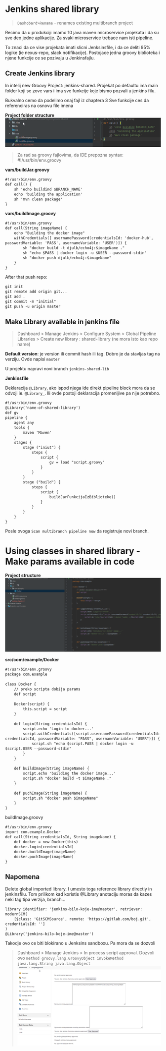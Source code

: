 # Jenkins shared library
> `Dashobard>Rename` - renames existing multibranch project

Recimo da u produkciji imamo 10 java maven microservice projekata i da su sve deo jedne aplikacije.
Za svaki microservice trebace nam isti pipeline.

To znaci da ce vise projekata imati slicni Jenksinsfile, i da ce deliti 95% logike (ie nexus-repo, slack notifikacije).
Postojace jedna groovy biblioteka i njene funkcije ce se pozivaju u Jenkinsfajlu.

## Create Jenkins library
In intelij new Groovy Project: jenkins-shared. Projekat po defaultu ima main folder koji se zove vars i ima sve funkcije koje bismo pozvali u jenkins filu.

Bukvalno cemo da podelimo onaj fajl iz chaptera 3
Sve funkcije ces da referenciras na osnovu file imena

**Project folder structure**
![](img/04_07_project_folder_structure.png)

> Za rad sa groovy fajlovima, da IDE prepozna syntax: #!/usr/bin/env.groovy

**vars/buildJar.groovy**
```
#!/usr/bin/env.groovy
def call() {
    sh 'echo buildind $BRANCH_NAME'
    echo 'building the application'
    sh 'mvn clean package'
}
```

**vars/buildImage.groovy**
```
#!/usr/bin/env.groovy
def call(String imageName) {
    echo "Building the docker image"
    withCredentials([ usernamePassword(credentialsId: 'docker-hub', passwordVariable: 'PASS', usernameVariable: 'USER')]) {
        sh "docker build -t djulb/echo4j:$imageName ."
        sh "echo $PASS | docker login -u $USER --password-stdin"
        sh "docker push djulb/echo4j:$imageName"
    }
}
```

After that push repo:
```
git init
git remote add origin git...
git add .
git commit -m "initial"
git push -u origin master
```

## Make Library available in jenkins file

> Dashboard > Manage Jenkins > Configure System > Global Pipeline Libraries > Create new library : shared-library (ne mora isto kao repo name)

**Default version**: je version ili commit hash ili tag. Dobro je da stavljas tag na verziju. Ovde napisi `master`

U projektu napravi novi branch `jenkins-shared-lib` 

**Jenkinsfile**

Deklaracija `@Library`, ako ispod njega ide direkt pipeline block mora da se odvoji ie. `@Library_`.
Ili ovde postoji deklaracija promenljive pa nije potrebno.

```
#!/usr/bin/env.groovy
@Library('name-of-shared-library')
def gv
pipeline {
    agent any
    tools {
        maven 'Maven'
    }
    stages {
        stage ("iniut") {
            steps {
                script {
                    gv = load "script.groovy"
                }
            }
        }
        stage ("build") {
            steps {
                script {
                    buildJarFunkcijaIzBiblioteke()
                }
            }
        }
    }
}
```
Posle ovoga `Scan multibranch pipeline now` da registruje novi branch.
   
# Using classes in shared library - Make params available in code

**Project structure**
![](img/04_09_groovy_project_structure.png)

**src/com/example/Docker**
```
#!/usr/bin/env.groovy
package com.example

class Docker {
    // preko scripta dobija params
    def script

    Docker(script) {
        this.script = script
    }

    def login(String credentialsId) {
        script.echo 'Login to docker...'
        script.withCredentials([script.usernamePassword(credentialsId: credentialsId, passwordVariable: "PASS", usernameVariable: "USER")]) {
            script.sh "echo $script.PASS | docker login -u $script.USER --password-stdin"
        }
    }

    def buildImage(String imageName) {
        script.echo 'building the docker image...'
        script.sh "docker build -t $imageName ."
    }

    def puchImage(String imageName) {
        script.sh "docker push $imageName"
    }
}
```
buildImage.groovy
```
#!/usr/bin/env.groovy
import com.example.Docker
def call(String credentialsId, String imageName) {
    def docker = new Docker(this)
    docker.login(credentialsId)
    docker.buildImage(imageName)
    docker.puchImage(imageName)
}
```

## Napomena
Delete global imported library. I umesto toga reference library directly in jenkinsfilu.
Tom prilikom kad koristis @Library anotaciju moras da kazes neki tag tipa verzija, branch...
```
library identifier: 'jenkins-bilo-koje-ime@master', retriever: modernSCM(
    [$class: 'GitSCMSource', remote: 'https://gitlab.com/boj.git', credentialsId: '']
)
@Library('jenkins-bilo-koje-ime@master')
```

Takodje ovo ce biti blokirano u Jenksins sandboxu. Pa mora da se dozvoli
> Dashboard > Manage Jenkins > In process script approval. Dozvoli ovo `method groovy.lang.GroovyObject invokeMethod java.lang.String java.lang.Object`
![](img/04_08_approve_scripts.png)